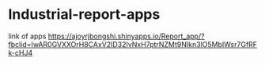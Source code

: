 # Industrial-report-apps
link of apps
https://ajoyrjbongshi.shinyapps.io/Report_app/?fbclid=IwAR0GVXXOrH8CAxV2ID32IvNxH7ptrNZMt9NIkn3lO5MbIWsr7GfRFk-cHJ4
